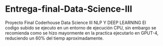 # Entrega-final-Data-Science-III
Proyecto Final Coderhouse Data Science III NLP Y DEEP LEARNING
El codigo subido se ejecuto en un entorno de ejecución CPU, sin embargo se recomienda como se hizo mayormente en la practica ejecutarlo en GPUT-4, reduciendo un 60% del tiemp aproximadamente.
